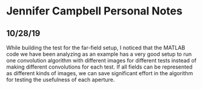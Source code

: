 # Jennifer Campbell Personal Notes

## 10/28/19
While building the test for the far-field setup, I noticed that the MATLAB code we have been analyzing as an example has a very good setup to run one convolution algorithm with different images for different tests instead of making different convolutions for each test. If all fields can be represented as different kinds of images, we can save significant effort in the algorithm for testing the usefulness of each aperture.